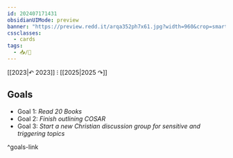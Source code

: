 ```yaml
---
id: 202407171431
obsidianUIMode: preview
banner: "https://preview.redd.it/arqa352ph7x61.jpg?width=960&crop=smart&auto=webp&s=84f9245d607b029667d5bfc4abf36547fc6213de"
cssclasses:
  - cards
tags:
  - 📥/🌲
---
```


[[2023|↶ 2023]] ⁝ [[2025|2025 ↷]]

## Goals

- Goal 1: *Read 20 Books*
- Goal 2: *Finish outlining COSAR*
- Goal 3: *Start a new Christian discussion group for sensitive and triggering topics*

^goals-link

